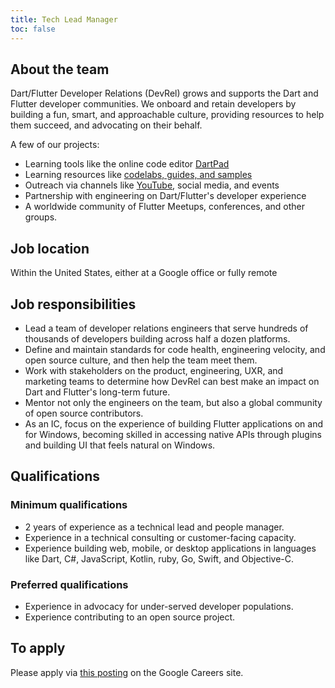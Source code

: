 ```yaml
---
title: Tech Lead Manager
toc: false
---
```


## About the team

Dart/Flutter Developer Relations (DevRel) grows and supports the Dart and Flutter
developer communities. We onboard and retain developers by building a fun,
smart, and approachable culture, providing resources to help them succeed,
and advocating on their behalf.

A few of our projects:

* Learning tools like the online code editor [DartPad](https://dartpad.dev)
* Learning resources like [codelabs, guides, and samples](https://docs.flutter.dev)
* Outreach via channels like [YouTube](https://youtube.com/flutterdev), social
  media, and events
* Partnership with engineering on Dart/Flutter's developer experience
* A worldwide community of Flutter Meetups, conferences, and other groups.

## Job location

Within the United States, either at a Google office or fully remote

## Job responsibilities

* Lead a team of developer relations engineers that serve hundreds of thousands
  of developers building across half a dozen platforms.
* Define and maintain standards for code health, engineering velocity, and open
  source culture, and then help the team meet them.
* Work with stakeholders on the product, engineering, UXR, and marketing teams
  to determine how DevRel can best make an impact on Dart and Flutter's
  long-term future.
* Mentor not only the engineers on the team, but also a global community of
  open source contributors.
* As an IC, focus on the experience of building Flutter applications on and for
  Windows, becoming skilled in accessing native APIs through plugins and
  building UI that feels natural on Windows.

## Qualifications

### Minimum qualifications

* 2 years of experience as a technical lead and people manager.
* Experience in a technical consulting or customer-facing capacity.
* Experience building web, mobile, or desktop applications in languages like
  Dart, C#, JavaScript, Kotlin, ruby, Go, Swift, and Objective-C.

### Preferred qualifications

* Experience in advocacy for under-served developer populations.
* Experience contributing to an open source project.

## To apply

Please apply via [this posting](https://careers.google.com/jobs/results/116143415785071302/)
on the Google Careers site.
